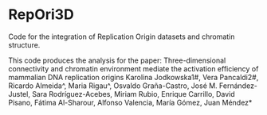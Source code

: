 # RepOri3D
Code for the integration of Replication Origin datasets and chromatin structure.

This code produces the analysis for the paper:
Three-dimensional connectivity and chromatin environment mediate the activation efficiency of mammalian DNA replication origins
Karolina Jodkowska1#, Vera Pancaldi2#, Ricardo Almeida^, Maria Rigau^, Osvaldo Graña-Castro, José M. Fernández-Justel, Sara Rodríguez-Acebes, Miriam Rubio, Enrique Carrillo, David Pisano, Fátima Al-Sharour, Alfonso Valencia, María Gómez, Juan Méndez*

